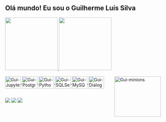 ## Olá mundo! Eu sou o Guilherme Luís Silva 
 <div>
  <a href="https://github.com/GuiiLuiss">
  <img height="170em" src="https://github-readme-stats.vercel.app/api?username=GuiiLuiss&show_icons=true&theme=yeblu&include_all_commits=true&count_private=true"/>
  <img height="170em" src="https://github-readme-stats.vercel.app/api/top-langs/?username=GuiiLuiss&layout=compact&langs_count=7&theme=yeblu"/>
</div>
<div style="display: inline_block"><br>
  <img align="center" alt="Gui-Jupyter" height="40" width="50" src="https://cdn.jsdelivr.net/gh/devicons/devicon/icons/jupyter/jupyter-original-wordmark.svg">
  <img align="center" alt="Gui-PostgreSQL" height="40" width="50" src="https://cdn.jsdelivr.net/gh/devicons/devicon/icons/postgresql/postgresql-original-wordmark.svg">
  <img align="center" alt="Gui-Python" height="40" width="50" src="https://cdn.jsdelivr.net/gh/devicons/devicon/icons/python/python-original-wordmark.svg">
  <img align="center" alt="Gui-SQLServer" height="40" width="50" src="https://cdn.jsdelivr.net/gh/devicons/devicon/icons/microsoftsqlserver/microsoftsqlserver-plain-wordmark.svg">
  <img align="center" alt="Gui-MySQL" height="40" width="50" src="https://cdn.jsdelivr.net/gh/devicons/devicon/icons/mysql/mysql-original-wordmark.svg">
  <img align="center" alt="Gui-Dialogflow" height="40" width="50" src="https://upload.wikimedia.org/wikipedia/en/c/c7/Dialogflow_logo.svg">
  <img align="right" alt="Gui-minions" height="130" width="150" src="https://media.giphy.com/media/jpVn6VufuVDENCSWsd/giphy.gif?cid=790b761199f9c7cf8218f47cf2325d8701d8f3ccf9c6c721&rid=giphy.gif&ct=g">
</div>
  
  ##
  
 <div>
   <a href="https://instagram.com/guiiluiss" target="_blank"><img src="https://img.shields.io/badge/-Instagram-%23E4405F?style=for-the-badge&logo=instagram&logoColor=white" target="_blank"></a>
   <a href = "mailto:guiiluiss79@gmail.com"><img src="https://img.shields.io/badge/Gmail-D14836?style=for-the-badge&logo=gmail&logoColor=white" target="_blank"></a>
   <a href="https://www.linkedin.com/in/guilherme-luis-silva/" target="_blank"><img src="https://img.shields.io/badge/-LinkedIn-%230077B5?style=for-the-badge&logo=linkedin&logoColor=white" target="_blank"></a>
